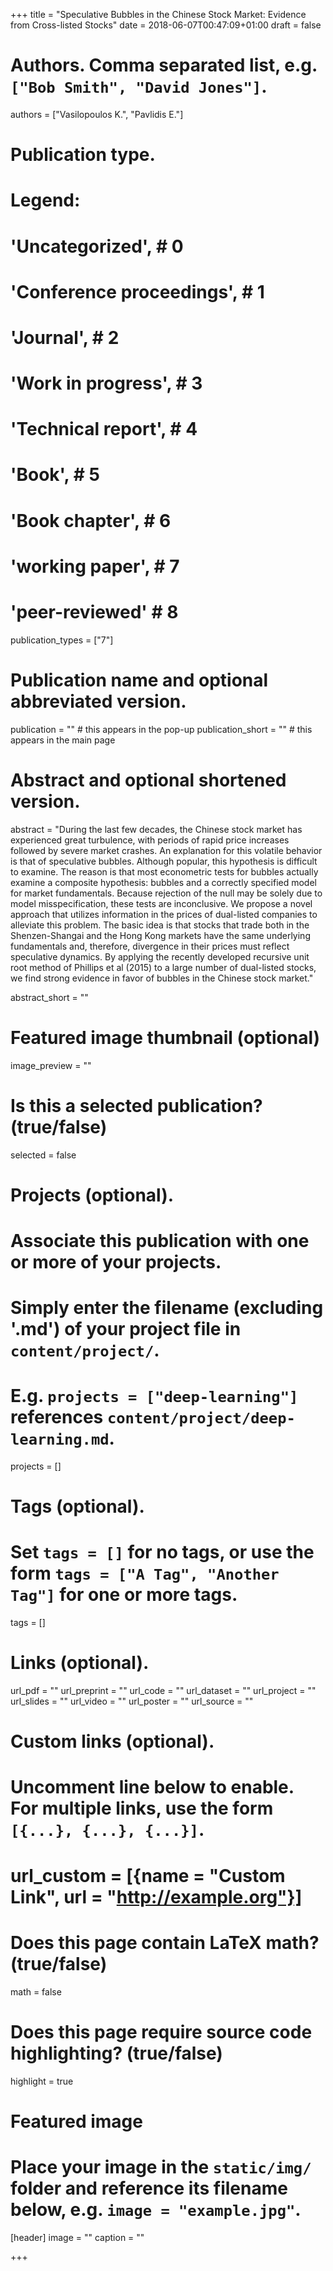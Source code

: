+++
title = "Speculative Bubbles in the Chinese Stock Market: Evidence from Cross-listed Stocks"
date = 2018-06-07T00:47:09+01:00
draft = false

# Authors. Comma separated list, e.g. `["Bob Smith", "David Jones"]`.
authors = ["Vasilopoulos K.", "Pavlidis E."]

# Publication type.
# Legend:
# 'Uncategorized',  # 0
# 'Conference proceedings',  # 1
# 'Journal',  # 2
# 'Work in progress',  # 3
# 'Technical report',  # 4
# 'Book',  # 5
# 'Book chapter',  # 6
# 'working paper', # 7
# 'peer-reviewed' # 8

publication_types = ["7"]

# Publication name and optional abbreviated version.
publication = "" # this appears in the pop-up
publication_short = "" # this appears in the main page

# Abstract and optional shortened version.
abstract = "During the last few decades, the Chinese stock market has experienced great turbulence, with periods of rapid price increases followed by severe market crashes. An explanation for this volatile behavior is that of speculative bubbles. Although popular, this hypothesis is difficult to examine. The reason is that most econometric tests for bubbles actually examine a composite hypothesis: bubbles and a correctly specified model for market fundamentals. Because rejection of the null may be solely due to model misspecification, these tests are inconclusive.  We propose a novel approach that utilizes information in the prices of dual-listed companies to alleviate this problem. The basic idea is that stocks that trade both in the Shenzen-Shangai and the Hong Kong markets have the same underlying fundamentals and, therefore, divergence in their prices must reflect speculative dynamics. By applying the recently developed recursive unit root method of Phillips et al (2015) to a large number of dual-listed stocks, we find strong evidence in favor of bubbles in the Chinese stock market."

abstract_short = ""

# Featured image thumbnail (optional)
image_preview = ""

# Is this a selected publication? (true/false)
selected = false

# Projects (optional).
#   Associate this publication with one or more of your projects.
#   Simply enter the filename (excluding '.md') of your project file in `content/project/`.
#   E.g. `projects = ["deep-learning"]` references `content/project/deep-learning.md`.
projects = []

# Tags (optional).
#   Set `tags = []` for no tags, or use the form `tags = ["A Tag", "Another Tag"]` for one or more tags.
tags = []

# Links (optional).
url_pdf = ""
url_preprint = ""
url_code = ""
url_dataset = ""
url_project = ""
url_slides = ""
url_video = ""
url_poster = ""
url_source = ""

# Custom links (optional).
#   Uncomment line below to enable. For multiple links, use the form `[{...}, {...}, {...}]`.
# url_custom = [{name = "Custom Link", url = "http://example.org"}]

# Does this page contain LaTeX math? (true/false)
math = false

# Does this page require source code highlighting? (true/false)
highlight = true

# Featured image
# Place your image in the `static/img/` folder and reference its filename below, e.g. `image = "example.jpg"`.
[header]
image = ""
caption = ""

+++
